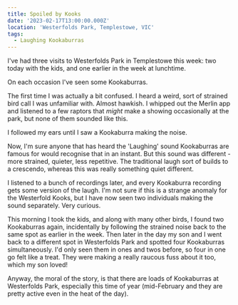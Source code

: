 ```yaml
---
title: Spoiled by Kooks
date: '2023-02-17T13:00:00.000Z'
location: 'Westerfolds Park, Templestowe, VIC'
tags:
  - Laughing Kookaburras
---
```


I've had three visits to Westerfolds Park in Templestowe this week: two today with the kids, and one earlier in the week at lunchtime.

On each occasion I've seen some Kookaburras.

The first time I was actually a bit confused. I heard a weird, sort of strained bird call I was unfamiliar with. Almost hawkish. I whipped out the Merlin app and listened to a few raptors that *might* make a showing occasionally at the park, but none of them sounded like this.

I followed my ears until I saw a Kookaburra making the noise.

Now, I'm sure anyone that has heard the 'Laughing' sound Kookaburras are famous for would recognise that in an instant. But this sound was different - more strained, quieter, less repetitive. The traditional laugh sort of builds to a crescendo, whereas this was really something quiet different.

I listened to a bunch of recordings later, and every Kookaburra recording gets some version of the laugh. I'm not sure if this is a strange anomaly for the Westerfold Kooks, but I have now seen two individuals making the sound separately. Very curious.

This morning I took the kids, and along with many other birds, I found two Kookaburras again, incidentally by following the strained noise back to the same spot as earlier in the week. Then later in the day my son and I went back to a different spot in Westerfolds Park and spotted four Kookaburras simultaneously. I'd only seen them in ones and twos before, so four in one go felt like a treat. They were making a really raucous fuss about it too, which my son loved!

Anyway, the moral of the story, is that there are loads of Kookaburras at Westerfolds Park, especially this time of year (mid-February and they are pretty active even in the heat of the day).
